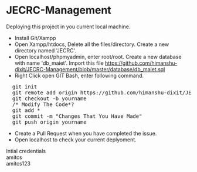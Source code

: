 # JECRC-Management
Deploying this project in you current local machine.
- Install Git/Xampp
- Open Xampp/htdocs, Delete all the files/directory. Create a new directory named 'JECRC'.
- Open localhost/phpmyadmin, enter root/root. Create a new database with name 'db_maiet'. Import this file https://github.com/himanshu-dixit/JECRC-Management/blob/master/database/db_maiet.sql
- Right Click open GIT Bash, enter following command.
<pre>
  git init
  git remote add origin https://github.com/himanshu-dixit/JECRC-Management.git
  git checkout -b yourname
  /* Modify The Code*?
  git add *
  git commit -m "Changes That You Have Made"
  git push origin yourname
</pre>
- Create a Pull Request when you have completed the issue.
- Open localhost to check your current deplyoment. 

Intial credentials<br>
amitcs<br>
amitcs123

